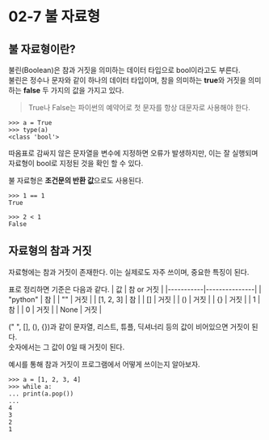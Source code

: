 # 02-7 불 자료형

## 불 자료형이란?
불린(Boolean)은 참과 거짓을 의미하는 데이터 타입으로 bool이라고도 부른다.  
불린은 정수나 문자와 같이 하나의 데이터 타입이며, 참을 의미하는 **true**와 거짓을 의미하는 **false** 두 가지의 값을 가지고 있다.

> True나 False는 파이썬의 예약어로 첫 문자를 항상 대문자로 사용해야 한다. 

```
>>> a = True
>>> type(a)
<class 'bool'>
```
따옴표로 감싸지 않은 문자열을 변수에 지정하면 오류가 발생하지만, 이는 잘 실행되며 자료형이 bool로 지정된 것을 확인 할 수 있다.  

불 자료형은 **조건문의 반환 값**으로도 사용된다.
```
>>> 1 == 1
True

>>> 2 < 1
False
```

## 자료형의 참과 거짓
자료형에는 참과 거짓이 존재한다. 이는 실제로도 자주 쓰이며, 중요한 특징이 된다.    

표로 정리하면 기준은 다음과 같다.
| 값        | 참 or 거짓    |
|-----------|---------------|
| "python"  | 참            |
| ""        | 거짓          |
| [1, 2, 3] | 참            |
| []        | 거짓          |
| ()        | 거짓          |
| {}        | 거짓          |
| 1         | 참            |
| 0         | 거짓          |
| None      | 거짓          |

(" ", [], (), {})과 같이 문자열, 리스트, 튜플, 딕셔너리 등의 값이 비어있으면 거짓이 된다.  
숫자에서는 그 값이 0일 때 거짓이 된다.  

예시를 통해 참과 거짓이 프로그램에서 어떻게 쓰이는지 알아보자.
```
>>> a = [1, 2, 3, 4] 
>>> while a:
... print(a.pop())
...
4
3
2
1
```










